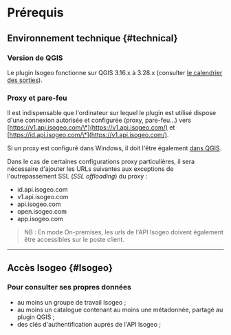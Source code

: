 # Prérequis

## Environnement technique {#technical}

### Version de QGIS

Le plugin Isogeo fonctionne sur QGIS 3.16.x à 3.28.x (consulter [le calendrier des sorties](https://www.qgis.org/fr/site/getinvolved/development/roadmap.html#release-schedule)).

### Proxy et pare-feu

Il est indispensable que l'ordinateur sur lequel le plugin est utilisé dispose d'une connexion autorisée et configurée (proxy, pare-feu...) vers [https://v1.api.isogeo.com/\*](https://v1.api.isogeo.com/) et [https://id.api.isogeo.com/\*](https://v1.api.isogeo.com/).

Si un proxy est configuré dans Windows, il doit l'être également [dans QGIS](https://docs.qgis.org/3.4/fr/docs/user_manual/introduction/qgis_configuration.html#network-settings).

Dans le cas de certaines configurations proxy particulières, il sera nécessaire d'ajouter les URLs suivantes aux exceptions de l'outrepassement SSL (*SSL offloading*) du proxy :

* id.api.isogeo.com
* v1.api.isogeo.com
* api.isogeo.com
* open.isogeo.com
* app.isogeo.com

> NB : En mode On-premises, les urls de l'API Isogeo doivent également être accessibles sur le poste client.
___


## Accès Isogeo {#Isogeo}

### Pour consulter ses propres données

* au moins un groupe de travail Isogeo ;
* au moins un catalogue contenant au moins une métadonnée, partagé au plugin QGIS ;
* des clés d'authentification auprés de l'API Isogeo ;
